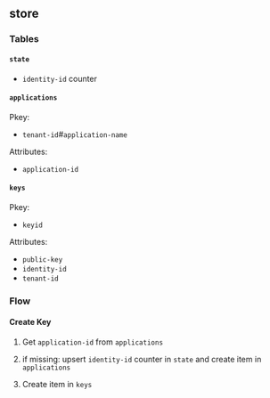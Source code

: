 store
-----


### Tables

#### `state`

- `identity-id` counter

#### `applications`

Pkey:
  - `tenant-id`#`application-name`

Attributes:
  - `application-id`

#### `keys`

Pkey:
  - `keyid`

Attributes:
  - `public-key`
  - `identity-id`
  - `tenant-id`

### Flow

#### Create Key

  1) Get `application-id` from `applications`

  2) if missing: upsert `identity-id` counter in `state` and create item in `applications`

  3) Create item in `keys`
